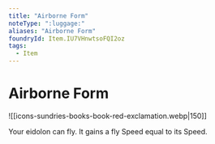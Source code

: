 ```yaml
---
title: "Airborne Form"
noteType: ":luggage:"
aliases: "Airborne Form"
foundryId: Item.IU7VHnwtsoFQI2oz
tags:
  - Item
---
```


# Airborne Form
![[icons-sundries-books-book-red-exclamation.webp|150]]

Your eidolon can fly. It gains a fly Speed equal to its Speed.
